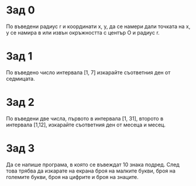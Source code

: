 # Зад 0
По въведени радиус r и координати x, y, да се намери дали точката на x, y се намира в или извън окръжността с център O и радиус r.

# Зад 1
По въведено число интервала [1, 7] изкарайте съответния ден от седмицата.

# Зад 2
По въведени две числа, първото в интервала [1, 31], второто в интервала [1,12], изкарайте съответния ден от месеца и месец.

# Зад 3
Да се напише програма, в която се въвеждат 10 знака подред. След това трябва да изкарате на екрана броя на малките букви, броя на големите букви, броя на цифрите и броя на знаците.